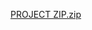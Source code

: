 
[PROJECT ZIP.zip](https://github.com/27karthik/M3_Control_Of_Wiper_System/files/8696016/PROJECT.ZIP.zip)
